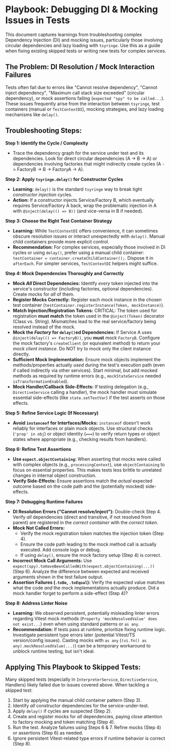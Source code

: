 # Playbook: Debugging DI & Mocking Issues in Tests

This document captures learnings from troubleshooting complex Dependency Injection (DI) and mocking issues, particularly those involving circular dependencies and lazy loading with `tsyringe`. Use this as a guide when fixing existing skipped tests or writing new tests for complex services.

## The Problem: DI Resolution / Mock Interaction Failures

Tests often fail due to errors like "Cannot resolve dependency", "Cannot inject dependency", "Maximum call stack size exceeded" (circular dependency), or mock assertions failing (`expected "spy" to be called...`). These issues frequently arise from the interaction between `tsyringe`, test containers (manual or `TestContextDI`), mocking strategies, and lazy loading mechanisms like `delay()`.

## Troubleshooting Steps:

**Step 1: Identify the Cycle / Complexity**
   *   Trace the dependency graph for the service under test and its dependencies. Look for direct circular dependencies (A -> B -> A) or dependencies involving factories that might indirectly create cycles (A -> FactoryB -> B -> FactoryA -> A).

**Step 2: Apply `tsyringe.delay()` for Constructor Cycles**
   *   **Learning:** `delay()` is the standard `tsyringe` way to break tight *constructor injection* cycles.
   *   **Action:** If a constructor injects Service/Factory B, which eventually requires Service/Factory A back, wrap the problematic injection in A with `@inject(delay(() => B))` (and vice-versa in B if needed).

**Step 3: Choose the Right Test Container Strategy**
   *   **Learning:** While `TestContextDI` offers convenience, it can sometimes obscure resolution issues or interact unexpectedly with `delay()`. Manual child containers provide more explicit control.
   *   **Recommendation:** For complex services, especially those involved in DI cycles or using `delay()`, prefer using a manual child container: `testContainer = container.createChildContainer();`. Dispose it in `afterEach`. For simpler services, `TestContextDI` helpers might suffice.

**Step 4: Mock Dependencies Thoroughly and Correctly**
   *   **Mock *All* Direct Dependencies:** Identify *every* token injected into the service's constructor (including factories, optional dependencies). Create mocks for *all* of them.
   *   **Register Mocks Correctly:** Register each mock instance in the chosen test container (`testContainer.registerInstance(Token, mockInstance)`).
   *   **Match Injection/Registration Tokens:** CRITICAL: The token used for registration **must match** the token used in the `@inject(Token)` decorator (Class vs. String). Mismatches lead to the real service/factory being resolved instead of the mock.
   *   **Mock the *Factory* for `delay()`ed Dependencies:** If Service A uses `@inject(delay(() => FactoryB))`, you **must** mock `FactoryB`. Configure the mock factory's `createClient` (or equivalent method) to return your *mock client instance*. Do NOT try to mock only the client instance directly.
   *   **Sufficient Mock Implementation:** Ensure mock objects implement the methods/properties actually *used* during the test's execution path (even if called indirectly via other services). Start minimal, but add mocked methods as required by runtime errors (e.g., `mockStateService` needed `isTransformationEnabled`).
   *   **Mock Handler/Callback Side-Effects:** If testing delegation (e.g., `DirectiveService` calling a handler), the mock handler must simulate essential side-effects (like `state.setTextVar`) if the test asserts on those effects.

**Step 5: Refine Service Logic (If Necessary)**
   *   **Avoid `instanceof` for Interfaces/Mocks:** `instanceof` doesn't work reliably for interfaces or plain mock objects. Use structural checks (`'prop' in obj`) or object identity (`===`) to verify return types or object states where appropriate (e.g., checking results from handlers).

**Step 6: Refine Test Assertions**
   *   **Use `expect.objectContaining`:** When asserting that mocks were called with complex objects (e.g., `processingContext`), use `objectContaining` to focus on essential properties. This makes tests less brittle to unrelated changes in internal object construction.
   *   **Verify Side-Effects:** Ensure assertions match the *actual* expected outcome based on the code path and the (potentially mocked) side-effects.

**Step 7: Debugging Runtime Failures**
   *   **DI Resolution Errors ("Cannot resolve/inject"):** Double-check Step 4. Verify *all* dependencies (direct and transitive, if not resolved from parent) are registered in the *correct container* with the *correct token*.
   *   **Mock Not Called Errors:**
        *   Verify the mock registration token matches the injection token (Step 4).
        *   Ensure the code path leading to the mock method call is actually executed. Add console logs or debug.
        *   If using `delay()`, ensure the mock factory setup (Step 4) is correct.
   *   **Incorrect Mock Call Arguments:** Use `expect(spy).toHaveBeenCalledWith(expect.objectContaining(...))` (Step 6). Analyze the difference between expected and received arguments shown in the test failure output.
   *   **Assertion Failures (`.toBe`, `.toEqual`):** Verify the expected value matches what the code *and* the mock implementations actually produce. Did a mock handler forget to perform a side-effect (Step 4)?

**Step 8: Address Linter Noise**
   *   **Learning:** We observed persistent, potentially misleading linter errors regarding Vitest mock methods (`Property 'mockResolvedValue' does not exist...`) even when using standard patterns or `as any`.
   *   **Recommendation:** If tests pass at runtime, prioritize fixing runtime logic. Investigate persistent type errors later (potential Vitest/TS version/config issues). Casting mocks with `as any` (`(vi.fn() as any).mockResolvedValue(...)`) can be a temporary workaround to unblock runtime testing, but isn't ideal.

## Applying This Playbook to Skipped Tests:

Many skipped tests (especially in `InterpreterService`, `DirectiveService`, Handlers) likely failed due to issues covered above. When tackling a skipped test:
1.  Start by applying the manual child container pattern (Step 3).
2.  Identify *all* constructor dependencies for the service-under-test.
3.  Apply `delay()` if cycles are suspected (Step 2).
4.  Create and register mocks for *all* dependencies, paying close attention to factory mocking and token matching (Step 4).
5.  Run the test. Analyze failures using Steps 6 & 7. Refine mocks (Step 4) or assertions (Step 6) as needed.
6.  Ignore persistent Vitest-related type errors if runtime behavior is correct (Step 8).


